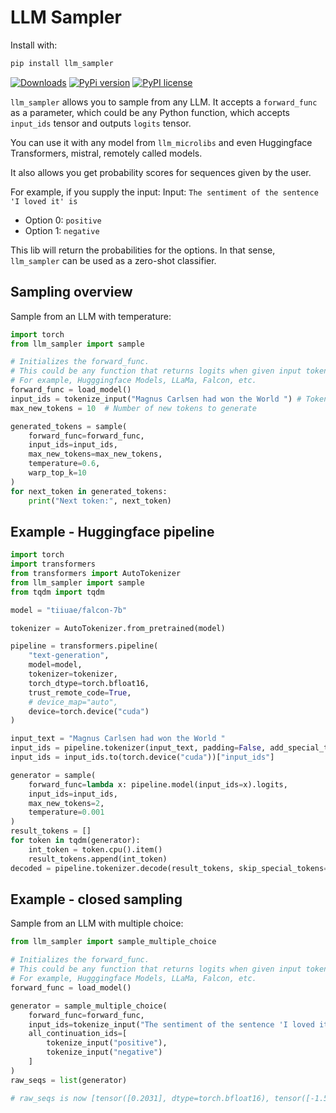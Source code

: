 # LLM Sampler

Install with:

```bash
pip install llm_sampler
```

[![Downloads](https://static.pepy.tech/badge/llm_sampler/month)](https://pepy.tech/project/llm_sampler)
[![PyPi version](https://badgen.net/pypi/v/llm_sampler/)](https://pypi.com/project/llm_sampler)
[![PyPI license](https://img.shields.io/pypi/l/llm_sampler.svg)](https://pypi.python.org/pypi/llm_sampler/)

`llm_sampler` allows you to sample from any LLM.
It accepts a `forward_func` as a parameter, which could be any Python function, which accepts `input_ids` tensor and
outputs `logits` tensor.

You can use it with any model from `llm_microlibs` and even Huggingface Transformers, mistral, remotely called models.

It also allows you get probability scores for sequences given by the user.

For example, if you supply the input:
Input: `The sentiment of the sentence 'I loved it' is `
- Option 0: `positive`
- Option 1: `negative`

This lib will return the probabilities for the options. 
In that sense, `llm_sampler` can be used as a zero-shot classifier.

## Sampling overview

Sample from an LLM with temperature:

```python
import torch
from llm_sampler import sample

# Initializes the forward_func. 
# This could be any function that returns logits when given input tokens 
# For example, Hugggingface Models, LLaMa, Falcon, etc.
forward_func = load_model() 
input_ids = tokenize_input("Magnus Carlsen had won the World ") # Tokenize the input
max_new_tokens = 10  # Number of new tokens to generate

generated_tokens = sample(
    forward_func=forward_func, 
    input_ids=input_ids, 
    max_new_tokens=max_new_tokens, 
    temperature=0.6, 
    warp_top_k=10
)
for next_token in generated_tokens:
    print("Next token:", next_token)

```

## Example - Huggingface pipeline

```python
import torch
import transformers
from transformers import AutoTokenizer
from llm_sampler import sample
from tqdm import tqdm

model = "tiiuae/falcon-7b"

tokenizer = AutoTokenizer.from_pretrained(model)

pipeline = transformers.pipeline(
    "text-generation",
    model=model,
    tokenizer=tokenizer,
    torch_dtype=torch.bfloat16,
    trust_remote_code=True,
    # device_map="auto",
    device=torch.device("cuda")
)

input_text = "Magnus Carlsen had won the World "
input_ids = pipeline.tokenizer(input_text, padding=False, add_special_tokens=False, return_tensors="pt")
input_ids = input_ids.to(torch.device("cuda"))["input_ids"]

generator = sample(
    forward_func=lambda x: pipeline.model(input_ids=x).logits,
    input_ids=input_ids,
    max_new_tokens=2,
    temperature=0.001
)
result_tokens = []
for token in tqdm(generator):
    int_token = token.cpu().item()
    result_tokens.append(int_token)
decoded = pipeline.tokenizer.decode(result_tokens, skip_special_tokens=True)
```

## Example - closed sampling

Sample from an LLM with multiple choice:

```python
from llm_sampler import sample_multiple_choice

# Initializes the forward_func. 
# This could be any function that returns logits when given input tokens 
# For example, Hugggingface Models, LLaMa, Falcon, etc.
forward_func = load_model() 

generator = sample_multiple_choice(
    forward_func=forward_func,
    input_ids=tokenize_input("The sentiment of the sentence 'I loved it' is '"),
    all_continuation_ids=[
        tokenize_input("positive"),
        tokenize_input("negative")
    ]
)
raw_seqs = list(generator)

# raw_seqs is now [tensor([0.2031], dtype=torch.bfloat16), tensor([-1.5781], dtype=torch.bfloat16)]
```

